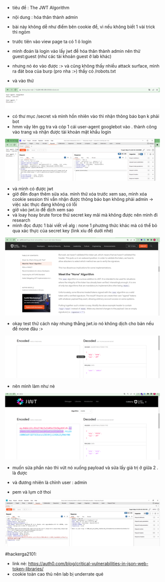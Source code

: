 - tiêu đề : The JWT Algorithm
- nội dung : hóa thân thành admin

- bài này không dễ như điểm bên cookie để, vì nếu không biết 1 vài trick thì ngỏm 
- trước tiên vào view page ta có 1 ô login 
- mình đoán là login vào lấy jwt để hóa thân thành admin nên thử guest:guest (như các tài khoản guest ở lab khác)
- nhưng nó éo vào được :> và cũng không thấy nhiều attack surface, mình ra đát boa của burp (pro nha :>) thấy có /robots.txt
- và vào thử 

![Alt text](<../image/42.1.png>)

- có thư mục /secret và mình hồn nhiên vào thì nhận thông báo bạn k phải bot 
- hmm vậy lên gg tra và cóp 1 cái user-agent googlebot vào . thành công vào trang và nhận được tài khoản mật khẩu login 

![Alt text](<../image/42.2.png>)

- và mình có được jwt 
- giờ đến đoạn thêm sửa xóa. mình thử xóa trước xem sao, mình xóa cookie session thì vẫn nhận được thông báo bạn không phải admin -> việc xác thực đang không có lỗi 
- giờ vào jwt.io để dịch xem sao 
- và loay hoay brute force thử secret key mãi mà không được nên mình đi research 
- mình đọc được 1 bài viết về alg : none 1 phương thức khác mà có thể bỏ qua xác thực của secret key (link xíu để dưới nhé)

![Alt text](<../image/42.7.png>)

- okay test thử cách này nhưng thằng jwt.io nó không dịch cho bản nếu để none đâu :> 

![Alt text](<../image/42.3.png>)

- nên mình làm như nè 

![Alt text](<../image/42.4.png>)

- muốn sửa phần nào thì vứt nó xuống payload và sửa lấy giá trị ở giữa 2 . là được
- và đương nhiên là chỉnh user : admin

- pem và lụm cờ thoi 

![Alt text](<../image/42.6.png>)

#hackerga2101:
- link nè: https://auth0.com/blog/critical-vulnerabilities-in-json-web-token-libraries/
- cookie toàn cao thủ nên lab bị underrate qué 
